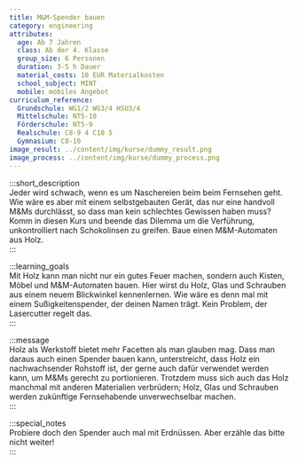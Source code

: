 ```yaml
---
title: M&M-Spender bauen
category: engineering
attributes:
  age: Ab 7 Jahren
  class: Ab der 4. Klasse
  group_size: 6 Personen
  duration: 3-5 h Dauer
  material_costs: 10 EUR Materialkosten
  school_subject: MINT
  mobile: mobiles Angebot
curriculum_reference:
  Grundschule: WG1/2 WG3/4 HSU3/4  
  Mittelschule: NT5-10
  Förderschule: NT5-9   
  Realschule: C8-9 4 C10 5
  Gymnasium: C8-10
image_result: ../content/img/kurse/dummy_result.png
image_process: ../content/img/kurse/dummy_process.png
---
```

:::short_description  
Jeder wird schwach, wenn es um Naschereien beim beim Fernsehen geht. Wie wäre es aber mit einem selbstgebauten Gerät, das nur eine handvoll M&Ms durchlässt, so dass man kein schlechtes Gewissen haben muss? Komm in diesen Kurs und beende das Dilemma um die Verführung, unkontrolliert nach Schokolinsen zu greifen. Baue einen M&M-Automaten aus Holz.             
:::

:::learning_goals  
Mit Holz kann man nicht nur ein gutes Feuer machen, sondern auch Kisten, Möbel und M&M-Automaten bauen. Hier wirst du Holz, Glas und Schrauben aus einem neuem Blickwinkel kennenlernen. Wie wäre es denn mal mit einem Sußigkeitenspender, der deinen Namen trägt. Kein Problem, der Lasercutter regelt das.                       
:::

:::message  
Holz als Werkstoff bietet mehr Facetten als man glauben mag. Dass man daraus auch einen Spender bauen kann, unterstreicht, dass Holz ein nachwachsender Rohstoff ist, der gerne auch dafür verwendet werden kann, um M&Ms gerecht zu portionieren. Trotzdem muss sich auch das Holz manchmal mit anderen Materialien verbrüdern; Holz, Glas und Schrauben werden zukünftige Fernsehabende unverwechselbar machen.     
:::  

:::special_notes  
Probiere doch den Spender auch mal mit Erdnüssen. Aber erzähle das bitte nicht weiter!       
:::
